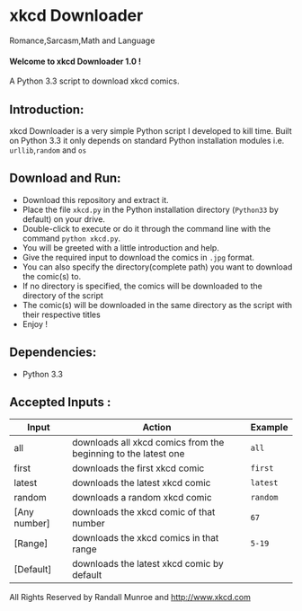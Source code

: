 xkcd Downloader
===============

Romance,Sarcasm,Math and Language

<h4>Welcome to xkcd Downloader 1.0 !</h4>
A Python 3.3 script to download xkcd comics.

<h2>Introduction:</h2>
xkcd Downloader is a very simple Python script I developed to kill time. Built on Python 3.3 it only depends on standard Python installation modules i.e. <code>urllib</code>,<code>random</code> and <code>os</code>
<h2>Download and Run:</h2>
<ul>
<li>Download this repository and extract it.</li>
<li>Place the file <code>xkcd.py</code> in the Python installation directory (<code>Python33</code> by default) on your drive.</li>
<li>Double-click to execute or do it through the command line with the command <code>python xkcd.py</code>.</li>
<li>You will be greeted with a little introduction and help.</li>
<li>Give the required input to download the comics in <code>.jpg</code> format.</li>
<li>You can also specify the directory(complete path) you want to download the comic(s) to.</li>
<li>If no directory is specified, the comics will be downloaded to the directory of the script</li>
<li>The comic(s) will be downloaded in the same directory as the script with their respective titles</li>
<li>Enjoy !
</ul>
<h2>Dependencies:</h2>
<ul>
<li>Python 3.3</li>
</ul>
<h2>Accepted Inputs :</h2>

|Input|Action|Example|
|-----|------|-------|
|all | downloads all xkcd comics from the beginning to the latest one|<code>all</code>|
|first | downloads the first xkcd comic|<code>first</code>|
|latest | downloads the latest xkcd comic|<code>latest</code>|
|random | downloads a random xkcd comic|<code>random</code>|
|[Any number] | downloads the xkcd comic of that number|<code>67</code>|
|[Range] | downloads the xkcd comics in that range|<code>5-19</code>|
|[Default]| downloads the latest xkcd comic by default|<code></code>|

All Rights Reserved by Randall Munroe and http://www.xkcd.com
